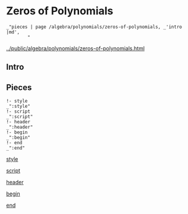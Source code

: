# Zeros of Polynomials

    _"pieces | page /algebra/polynomials/zeros-of-polynomials, _'intro |md',
            "

[../public/algebra/polynomials/zeros-of-polynomials.html](# "save:")


## Intro

## Pieces

    !- style
    _":style"
    !- script
    _":script"
    !- header
    _":header"
    !- begin
    _":begin"
    !- end
    _":end"

[style]() 

[script]()

[header]()

[begin]()

[end]()

